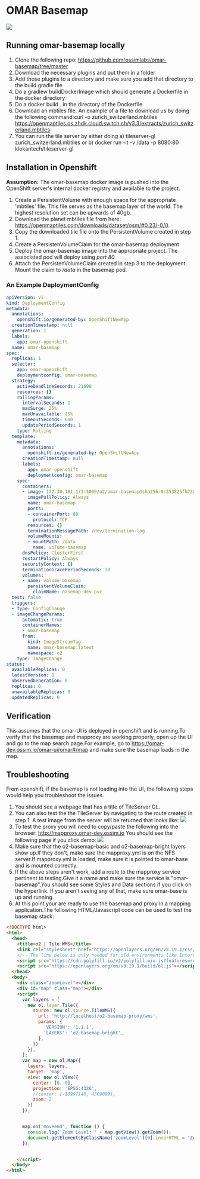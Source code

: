 # OMAR Basemap

![](./Basemap_Mapproxy.png)

## Running omar-basemap locally
1) Clone the following repo: https://github.com/ossimlabs/omar-basemap/tree/master
2) Download the necessary plugins and put them in a folder
3) Add those plugins to a directory and make sure you add that directory to the build.gradle file
4) Do a gradlew buildDockerImage which should generate a Dockerfile in the docker directory
5) Do a docker build . in the directory of the Dockerfile
6) Download an mbtiles file. An example of a file to download us by doing the following command:curl -o zurich_switzerland.mbtiles https://openmaptiles.os.zhdk.cloud.switch.ch/v3.3/extracts/zurich_switzerland.mbtiles
7) You can run the tile server by either doing a) tileserver-gl zurich_switzerland.mbtiles or b) docker run -it -v /data -p 8080:80 klokantech/tileserver-gl

## Installation in Openshift

**Assumption:** The omar-basemap docker image is pushed into the OpenShift server's internal docker registry and available to the project.

1) Create a PersistentVolume with enough space for the appropriate 'mbtiles' file. This file serves as the basemap layer of the world. The highest resolution set can be upwards of 40gb.
2) Download the planet mbtiles file from here: https://openmaptiles.com/downloads/dataset/osm/#0.23/-0/0.
3) Copy the downloaded tile file onto the PersistentVolume created in step 1.
4) Create a PersistenVolumeClaim for the omar-basemap deployment
5) Deploy the omar-basemap image into the appropriate project. The associated pod will deploy using *port 80*
6) Attach the PersistenVolumeClaim created in step 3 to the deployment. Mount the claim to */data* in the basemap pod.

### An Example DeploymentConfig

```yaml
apiVersion: v1
kind: DeploymentConfig
metadata:
  annotations:
    openshift.io/generated-by: OpenShiftNewApp
  creationTimestamp: null
  generation: 1
  labels:
    app: omar-openshift
  name: omar-basemap
spec:
  replicas: 1
  selector:
    app: omar-openshift
    deploymentconfig: omar-basemap
  strategy:
    activeDeadlineSeconds: 21600
    resources: {}
    rollingParams:
      intervalSeconds: 1
      maxSurge: 25%
      maxUnavailable: 25%
      timeoutSeconds: 600
      updatePeriodSeconds: 1
    type: Rolling
  template:
    metadata:
      annotations:
        openshift.io/generated-by: OpenShiftNewApp
      creationTimestamp: null
      labels:
        app: omar-openshift
        deploymentconfig: omar-basemap
    spec:
      containers:
      - image: 172.30.181.173:5000/o2/omar-basemap@sha256:0c353825fb23043b9a82674c07faff3ba3bf4e01b95d15f1ce6936b83ffbe98c
        imagePullPolicy: Always
        name: omar-basemap
        ports:
        - containerPort: 80
          protocol: TCP
        resources: {}
        terminationMessagePath: /dev/termination-log
        volumeMounts:
        - mountPath: /data
          name: volume-basemap
      dnsPolicy: ClusterFirst
      restartPolicy: Always
      securityContext: {}
      terminationGracePeriodSeconds: 30
      volumes:
      - name: volume-basemap
        persistentVolumeClaim:
          claimName: basemap-dev-pvc
  test: false
  triggers:
  - type: ConfigChange
  - imageChangeParams:
      automatic: true
      containerNames:
      - omar-basemap
      from:
        kind: ImageStreamTag
        name: omar-basemap:latest
        namespace: o2
    type: ImageChange
status:
  availableReplicas: 0
  latestVersion: 0
  observedGeneration: 0
  replicas: 0
  unavailableReplicas: 0
  updatedReplicas: 0
```

## Verification

This assumes that the omar-UI is deployed in openshift and is running.To verify that the basemap and mapproxy are working properly, open up the UI and go to the map search page.For example, go to https://omar-dev.ossim.io/omar-ui/omar#/map and make sure the basemap loads in the map.

## Troubleshooting

From openshift, if the basemap is not loading into the UI, the following steps would help you troubleshoot the issues.
1) You should see a webpage that has a title of TileServer GL.
2) You can also test the the TileServer by navigating to the route created in step 1.
A test image from the server will be returned that looks like:
![](./test_image.png)
3) To test the proxy you will need to copy/paste the following into the browser: http://mapproxy.omar-dev.ossim.io
You should see the following page if you click demo:
![](./mapproxy_screenshot.png)
4) Make sure that the o2-basemap-basic and o2-basemap-bright layers show up.If they don't, make sure the mapproxy.yml is on the NFS server.If mapproxy.yml is loaded, make sure it is pointed to omar-base and is mounted correctly.
5) If the above steps aren't work, add a route to the mapproxy service pertinent to testing.Give it a name and make sure the service is "omar-basemap".You should see some Styles and Data sections if you click on the hyperlink. If you aren't seeing any of that, make sure omar-base is up and running.
6) At this point your are ready to use the basemap and proxy in a mapping application.The following HTML/Javascript code can be used to test the basemap stack:
```html
<!DOCTYPE html>
<html>
  <head>
    <title>o2 | Tile WMS</title>
    <link rel="stylesheet" href="https://openlayers.org/en/v3.19.1/css/ol.css" type="text/css">
    <!-- The line below is only needed for old environments like Internet Explorer and Android 4.x -->
    <script src="https://cdn.polyfill.io/v2/polyfill.min.js?features=requestAnimationFrame,Element.prototype.classList,URL"></script>
    <script src="https://openlayers.org/en/v3.19.1/build/ol.js"></script>
  </head>
  <body>
    <div class="zoomLevel"></div>
    <div id="map" class="map"></div>
    <script>
      var layers = [
        new ol.layer.Tile({
          source: new ol.source.TileWMS({
            url: 'http://localhost/o2-basemap-proxy/wms',
            params: {
              'VERSION': '1.1.1',
              'LAYERS': 'o2-basemap-bright',
            },
          })
        }),
      ];
      var map = new ol.Map({
        layers: layers,
        target: 'map',
        view: new ol.View({
          center: [0, 0],
          projection: 'EPSG:4326',
          //center: [-10997148, 4569099],
          zoom: 2
        })
      });


      map.on('moveend', function () {
        console.log('Zoom Level: ' + map.getView().getZoom());
        document.getElementsByClassName('zoomLevel')[0].innerHTML = 'Zoom Level: ' + map.getView().getZoom()
      });


    </script>
  </body>
</html>
```

